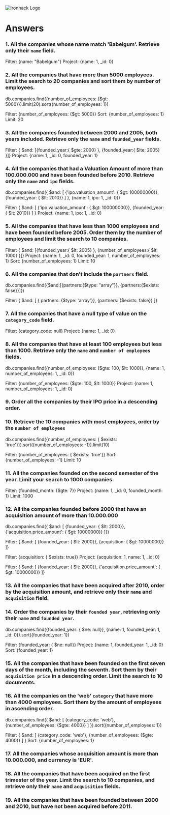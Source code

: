 ![Ironhack Logo](https://i.imgur.com/1QgrNNw.png)

# Answers

### 1. All the companies whose name match 'Babelgum'. Retrieve only their `name` field.

Filter: {name: "Babelgum"}
Project: {name: 1, \_id: 0}

### 2. All the companies that have more than 5000 employees. Limit the search to 20 companies and sort them by **number of employees**.

<!-- using querying (mongosh) -->

db.companies.find({number_of_employees: {$gt: 5000}}).limit(20).sort({number_of_employees: 1})

<!-- using compass tool -->

Filter: {number_of_employees: {$gt: 5000}}
Sort: {number_of_employees: 1}
Limit: 20

### 3. All the companies founded between 2000 and 2005, both years included. Retrieve only the `name` and `founded_year` fields.

Filter: { $and: [{founded_year:{ $gte: 2000} }, {founded_year:{ $lte: 2005} }]}
Project: {name: 1, \_id: 0, founded_year: 1}

### 4. All the companies that had a Valuation Amount of more than 100.000.000 and have been founded before 2010. Retrieve only the `name` and `ipo` fields.

<!-- using querying (mongosh) -->

db.companies.find({ $and: [ {'ipo.valuation_amount': { $gt: 100000000}}, {founded_year: { $lt: 2010}} ] }, {name: 1, ipo: 1, \_id: 0})

<!-- using compass tool -->

Filter: { $and: [ {'ipo.valuation_amount': { $gt: 100000000}}, {founded_year: { $lt: 2010}} ] }
Project: {name: 1, ipo: 1, \_id: 0}

### 5. All the companies that have less than 1000 employees and have been founded before 2005. Order them by the number of employees and limit the search to 10 companies.

Filter: { $and: [{founded_year:{ $lt: 2005} }, {number_of_employees:{ $lt: 1000} }]}
Project: {name: 1, \_id: 0, founded_year: 1, number_of_employees: 1}
Sort: {number_of_employees: 1}
Limit: 10

### 6. All the companies that don't include the `partners` field.

<!-- using querying (mongosh) -->

db.companies.find({$and:[{partners:{$type: "array"}}, {partners:{$exists: false}}]})

<!-- using compass tool -->

Filter: { $and: [ { partners: {$type: 'array'}}, {partners: {$exists: false}} ]}

### 7. All the companies that have a null type of value on the `category_code` field.

Filter: {category_code: null}
Project: {name: 1, \_id: 0}

### 8. All the companies that have at least 100 employees but less than 1000. Retrieve only the `name` and `number of employees` fields.

<!-- using querying (mongosh) -->

db.companies.find({number_of_employees: {$gte: 100, $lt: 1000}}, {name: 1, number_of_employees: 1, \_id: 0})

<!-- using compass tool -->

Filter: {number_of_employees: {$gte: 100, $lt: 1000}}
Project: {name: 1, number_of_employees: 1, \_id: 0}

### 9. Order all the companies by their IPO price in a descending order.

<!-- confused as to how to find this variable? any ideas? -->

### 10. Retrieve the 10 companies with most employees, order by the `number of employees`

<!-- using querying (mongosh) -->
<!-- sort() doesn't work without find() -->

db.companies.find({number_of_employees: { $exists: 'true'}}).sort({number_of_employees: -1}).limit(10)

<!-- using compass tool -->
<!-- do we need the filter, it works in compass tool without -->

Filter: {number_of_employees: { $exists: 'true'}}
Sort: {number_of_employees: -1}
Limit: 10

### 11. All the companies founded on the second semester of the year. Limit your search to 1000 companies.

<!-- I wasn't sure what second semester means so I did months July through December -->

Filter: {founded_month: {$gte: 7}}
Project: {name: 1, \_id: 0, founded_month: 1} <!-- not needed but didn't want to see so much data, just the name of company -->
Limit: 1000

### 12. All the companies founded before 2000 that have an acquisition amount of more than 10.000.000

<!-- using querying (mongosh) -->

db.companies.find({ $and: [ {founded_year: { $lt: 2000}}, {'acquisition.price_amount': { $gt: 10000000}} ]})

<!-- using compass tool -->
<!-- first step, don't find sth -->

Filter: { $and: [ {founded_year: { $lt: 2000}}, {acquisition: { $gt: 10000000}} ]}

<!-- second step, I checked what is aquisition and how it looks as a query -->
<!-- it's  an object, which has price_amount key:value  -->

Filter: {acquisition: { $exists: true}}
Project: {acquisition: 1, name: 1, \_id: 0}

<!-- third step -->

Filter: { $and: [ {founded_year: { $lt: 2000}}, {'acquisition.price_amount': { $gt: 10000000}} ]}

<!-- Just to check how it looks: Project: {acquisition: 1, name: 1, _id: 0, founded_year: 1} -->

### 13. All the companies that have been acquired after 2010, order by the acquisition amount, and retrieve only their `name` and `acquisition` field.

<!-- Your Code Goes Here -->

### 14. Order the companies by their `founded year`, retrieving only their `name` and `founded year`.

<!-- using querying (mongosh) -->
<!-- sort() doesn't work without find() -->
<!-- db.companies.sort({founded_year: -1}) -->

db.companies.find({founded_year: { $ne: null}}, {name: 1, founded_year: 1, \_id: 0}).sort({founded_year: 1})

<!-- using compass tool -->
<!-- because many companies have founded_year: null, I've used filter -->

Filter: {founded_year: { $ne: null}}
Project: {name: 1, founded_year: 1, \_id: 0}
Sort: {founded_year: 1}

### 15. All the companies that have been founded on the first seven days of the month, including the seventh. Sort them by their `acquisition price` in a descending order. Limit the search to 10 documents.

<!-- Your Code Goes Here -->

### 16. All the companies on the 'web' `category` that have more than 4000 employees. Sort them by the amount of employees in ascending order.

<!-- using querying (mongosh) -->

db.companies.find({ $and: [ {category_code: 'web'}, {number_of_employees: {$gte: 4000}} ] }).sort({number_of_employees: 1})

<!-- using compass tool -->

Filter: { $and: [ {category_code: 'web'}, {number_of_employees: {$gte: 4000}} ] }
Sort: {number_of_employees: 1}

<!-- Just to check how it looks: Project: {category_code: 1, number_of_employees: 1, _id:0 } -->

### 17. All the companies whose acquisition amount is more than 10.000.000, and currency is 'EUR'.

<!-- Your Code Goes Here -->

### 18. All the companies that have been acquired on the first trimester of the year. Limit the search to 10 companies, and retrieve only their `name` and `acquisition` fields.

<!-- using querying (mongosh) -->

<!-- using compass tool -->

### 19. All the companies that have been founded between 2000 and 2010, but have not been acquired before 2011.

<!-- Your Code Goes Here -->
